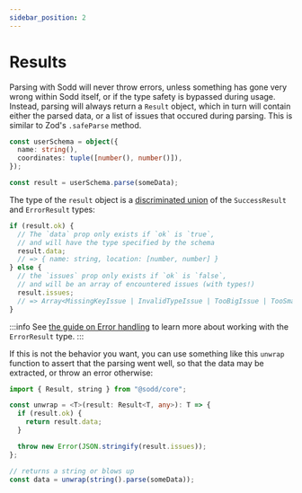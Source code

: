```yaml
---
sidebar_position: 2
---
```


# Results

Parsing with Sodd will never throw errors, unless something has gone very wrong within Sodd itself, or if the type safety is bypassed during usage. Instead, parsing will always return a `Result` object, which in turn will contain either the parsed data, or a list of issues that occured during parsing. This is similar to Zod's `.safeParse` method.

```ts
const userSchema = object({
  name: string(),
  coordinates: tuple([number(), number()]),
});

const result = userSchema.parse(someData);
```

The type of the `result` object is a [discriminated union](https://www.typescriptlang.org/docs/handbook/2/narrowing.html#discriminated-unions) of the `SuccessResult` and `ErrorResult` types:

```ts
if (result.ok) {
  // The `data` prop only exists if `ok` is `true`,
  // and will have the type specified by the schema
  result.data;
  // => { name: string, location: [number, number] }
} else {
  // the `issues` prop only exists if `ok` is `false`,
  // and will be an array of encountered issues (with types!)
  result.issues;
  // => Array<MissingKeyIssue | InvalidTypeIssue | TooBigIssue | TooSmallIssue>
}
```

:::info
See [the guide on Error handling](/guides/error-handling) to learn more about working with the `ErrorResult` type.
:::

If this is not the behavior you want, you can use something like this `unwrap` function to assert that the parsing went well, so that the data may be extracted, or throw an error otherwise:

```ts
import { Result, string } from "@sodd/core";

const unwrap = <T>(result: Result<T, any>): T => {
  if (result.ok) {
    return result.data;
  }

  throw new Error(JSON.stringify(result.issues));
};

// returns a string or blows up
const data = unwrap(string().parse(someData));
```
